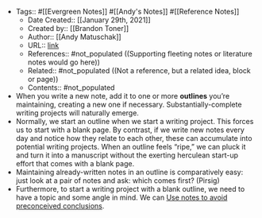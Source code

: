 - Tags:: #[[Evergreen Notes]] #[[Andy's Notes]] #[[Reference Notes]]
    - Date Created:: [[January 29th, 2021]]
    - Created by:: [[Brandon Toner]]
    - Author:: [[Andy Matuschak]]
    - URL:: [link](https://notes.andymatuschak.org/About_these_notes?stackedNotes=z3SjnvsB5aR2ddsycyXofbYR7fCxo7RmKW2be&stackedNotes=z2uXyfV67dnWLUKg1iDbsrHk3DGjtNWTxSTah)
    - References:: #not_populated ((Supporting fleeting notes or literature notes would go here))
    - Related:: #not_populated ((Not a reference, but a related idea, block or page))
    - Contents:: #not_populated
- When you write a new note, add it to one or more **outlines** you’re maintaining, creating a new one if necessary. Substantially-complete writing projects will naturally emerge.
- Normally, we start an outline when we start a writing project. This forces us to start with a blank page. By contrast, if we write new notes every day and notice how they relate to each other, these can accumulate into potential writing projects. When an outline feels “ripe,” we can pluck it and turn it into a manuscript without the exerting herculean start-up effort that comes with a blank page.
- Maintaining already-written notes in an outline is comparatively easy: just look at a pair of notes and ask: which comes first? (Pirsig)
- Furthermore, to start a writing project with a blank outline, we need to have a topic and some angle in mind. We can [Use notes to avoid preconceived conclusions](https://notes.andymatuschak.org/z6Mx6PrJjGCf2akGM9pvoZ5Nk3EozcZcc9zHx).
